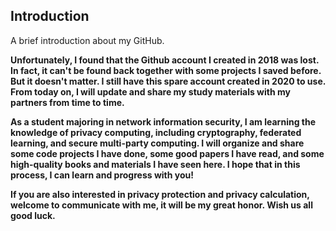 ## Introduction
A brief introduction about my GitHub.


**Unfortunately, I found that the Github account I created in 2018 was lost. In fact, it can't be found back together with some projects I saved before. But it doesn't matter. I still have this spare account created in 2020 to use. From today on, I will update and share my study materials with my partners from time to time.**
  
**As a student majoring in network information security, I am learning the knowledge of privacy computing, including cryptography, federated learning, and secure multi-party computing. I will organize and share some code projects I have done, some good papers I have read, and some high-quality books and materials I have seen here. I hope that in this process, I can learn and progress with you!**
  
**If you are also interested in privacy protection and privacy calculation, welcome to communicate with me, it will be my great honor. Wish us all good luck.**
